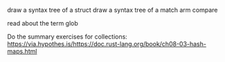 draw a syntax tree of a struct
draw a syntax tree of a match arm
compare

read about the term glob

Do the summary exercises for collections: https://via.hypothes.is/https://doc.rust-lang.org/book/ch08-03-hash-maps.html